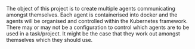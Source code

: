 The object of this project is to create multiple agents communicating amongst themselves.
Each agent is containerised into docker and the agents will be organised and controlled within the Kubernetes framework.
There may or may not be a configuration to control which agents are to be used in a task/project. It might be the case that they work out amongst themselves which they should use.
